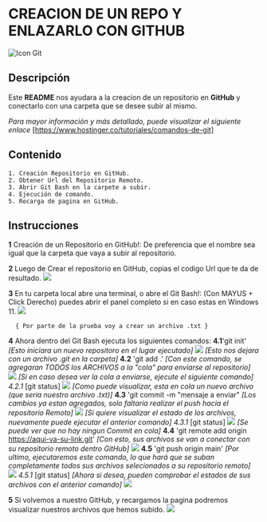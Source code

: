 # CREACION DE UN REPO Y ENLAZARLO CON GITHUB

![Icon Git](https://play-lh.googleusercontent.com/PCpXdqvUWfCW1mXhH1Y_98yBpgsWxuTSTofy3NGMo9yBTATDyzVkqU580bfSln50bFU)

## Descripción

Este **README** nos ayudara a la creacion de un repositorio en **GitHub** y conectarlo con una carpeta que se desee subir al mismo.

*Para mayor información y más detallado, puede visualizar el siguiente enlace*
[https://www.hostinger.co/tutoriales/comandos-de-git]

## Contenido
    1. Creación Repositorio en GitHub.
    2. Obtener Url del Repositorio Remoto.
    3. Abrir Git Bash en la carpete a subir.
    4. Ejecución de comando.
    5. Recarga de pagina en GitHub.

## Instrucciones

**1** Creación de un Repositorio en GitHub!:
      <kbd>
        <imag src="image.png" width="500" height="300">
      </kbd>
      De preferencia que el nombre sea igual que la carpeta que vaya a subir al repositorio.

**2** Luego de Crear el repositorio en GitHub, copias el codigo Url que te da de resultado.
      ![](image-1.png)

**3** En tu carpeta local abre una terminal, o abre el Git Bash!:
      (Con MAYUS + Click Derecho) puedes abrir el panel completo si en caso estas en Windows 11.
      ![](image-2.png)

      { Por parte de la prueba voy a crear un archivo .txt }

**4** Ahora dentro del Git Bash ejecuta los siguientes comandos:
    **4.1**'git init'
        *[Esto iniciara un nuevo repositoro en el lugar ejecutado]*
        ![](image-3.png)
        *[Esto nos dejara con un archivo .git en la carpeta]*
    **4.2** 'git add .'
        *[Con este comando, se agregaran TODOS los ARCHIVOS a la "cola" para enviarse al repositorio]*
        ![](image-4.png)
        *[Si en caso desea ver la cola a enviarse, ejecute el siguiente comando]*
        *4.2.1* [git status]
              ![](image-5.png)
              *[Como puede visualizar, esta en cola un nuevo archivo (que seria nuestro archivo .txt)]*
    **4.3** 'git commit -m "mensaje a enviar"
        *[Los cambios ya estan agregados, solo faltaria realizar el push hacia el repositorio Remoto]*
        ![](image-6.png)
        *[Si quiere visualizar el estado de los archivos, nuevamente puede ejecutar el anterior comando]*
        *4.3.1* [git status]
              ![](image-7.png)
              *[Se puede ver que no hay ningun Commit en cola]*
    **4.4** 'git remote add origin https://aqui-va-su-link.git'
        *[Con esto, sus archivos se van a conectar con su repositorio remoto dentro GitHub]*
        ![](image-8.png)
    **4.5** 'git push origin main'
        *[Por ultimo, ejecutaremos este comando, lo que hará que se suban completamente todos sus archivos selecionados a su*
        *repositorio remoto]*
        ![](image-9.png)
        *4.5.1* [git status]
              *[Ahora si desea, pueden comprobar el estados de sus archivos con el anterior comando]*
              ![](image-10.png)

**5** Si volvemos a nuestro GitHub, y recargamos la pagina podremos visualizar nuestros archivos que hemos subido.
      ![](image-11.png)